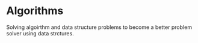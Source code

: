 # Algorithms
Solving algoirthm and data structure problems to become a better problem solver using data strctures.
